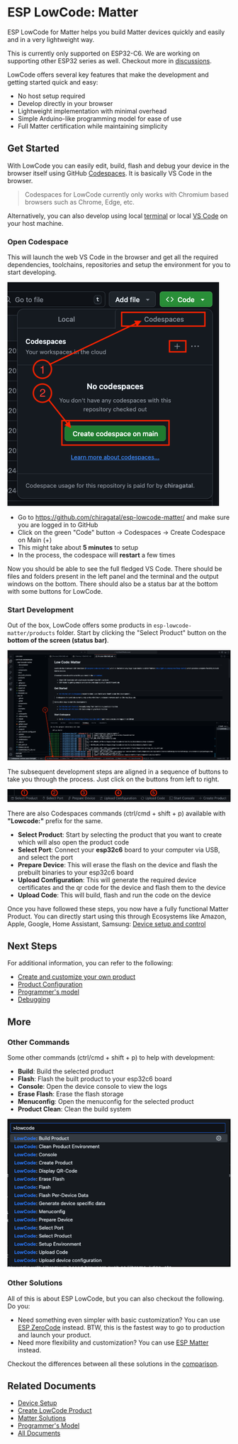 # ESP LowCode: Matter

ESP LowCode for Matter helps you build Matter devices quickly and easily and in a very lightweight way.

This is currently only supported on ESP32-C6. We are working on supporting other ESP32 series as well. Checkout more in [discussions](https://github.com/chiragatal/esp-lowcode-matter/discussions).

LowCode offers several key features that make the development and getting started quick and easy:

* No host setup required
* Develop directly in your browser
* Lightweight implementation with minimal overhead
* Simple Arduino-like programming model for ease of use
* Full Matter certification while maintaining simplicity

## Get Started

With LowCode you can easily edit, build, flash and debug your device in the browser itself using GitHub [Codespaces](#open-codespace). It is basically VS Code in the browser.

> Codespaces for LowCode currently only works with Chromium based browsers such as Chrome, Edge, etc.

Alternatively, you can also develop using local [terminal](./docs/getting_started_terminal.md) or local [VS Code](./docs/getting_started_vscode.md) on your host machine.

### Open Codespace

This will launch the web VS Code in the browser and get all the required dependencies, toolchains, repositories and setup the environment for you to start developing.

![Open Codespace](./docs/images/open_codespace.png)

* Go to <https://github.com/chiragatal/esp-lowcode-matter/> and make sure you are logged in to GitHub
* Click on the green "Code" button -> Codespaces -> Create Codespace on Main (+)
* This might take about **5 minutes** to setup
* In the process, the codespace will **restart** a few times

Now you should be able to see the full fledged VS Code. There should be files and folders present in the left panel and the terminal and the output windows on the bottom. There should also be a status bar at the bottom with some buttons for LowCode.

### Start Development

Out of the box, LowCode offers some products in `esp-lowcode-matter/products` folder. Start by clicking the "Select Product" button on the **bottom of the screen (status bar)**.

![Status Bar](./docs/images/status_bar.png)

The subsequent development steps are aligned in a sequence of buttons to take you through the process. Just click on the buttons from left to right.

![Status Bar](./docs/images/status_bar_steps.png)

There are also Codespaces commands (ctrl/cmd + shift + p) available with **"Lowcode:"** prefix for the same.

* **Select Product**: Start by selecting the product that you want to create which will also open the product code
* **Select Port**: Connect your **esp32c6** board to your computer via USB, and select the port
* **Prepare Device**: This will erase the flash on the device and flash the prebuilt binaries to your esp32c6 board
* **Upload Configuration**: This will generate the required device certificates and the qr code for the device and flash them to the device
* **Upload Code**: This will build, flash and run the code on the device

Once you have followed these steps, you now have a fully functional Matter Product. You can directly start using this through Ecosystems like Amazon, Apple, Google, Home Assistant, Samsung: [Device setup and control](./docs/device_setup.md)

## Next Steps

For additional information, you can refer to the following:

* [Create and customize your own product](./docs/create_product.md)
* [Product Configuration](./docs/product_configuration.md)
* [Programmer's model](./docs/programmer_model.md)
* [Debugging](./docs/debugging.md)

## More

### Other Commands

Some other commands (ctrl/cmd + shift + p) to help with development:

* **Build**: Build the selected product
* **Flash**: Flash the built product to your esp32c6 board
* **Console**: Open the device console to view the logs
* **Erase Flash**: Erase the flash storage
* **Menuconfig**: Open the menuconfig for the selected product
* **Product Clean**: Clean the build system

![commands](./docs/images/commands.png)

### Other Solutions

All of this is about ESP LowCode, but you can also checkout the following. Do you:

* Need something even simpler with basic customization? You can use [ESP ZeroCode](https://zerocode.espressif.com/) instead. BTW, this is the fastest way to go to production and launch your product.
* Need more flexibility and customization? You can use [ESP Matter](https://github.com/espressif/esp-matter) instead.

Checkout the differences between all these solutions in the [comparison](./docs/matter_solutions.md).

## Related Documents

* [Device Setup](./docs/device_setup.md)
* [Create LowCode Product](./docs/create_product.md)
* [Matter Solutions](./docs/matter_solutions.md)
* [Programmer's Model](./docs/programmer_model.md)
* [All Documents](./docs/all_documents.md)
